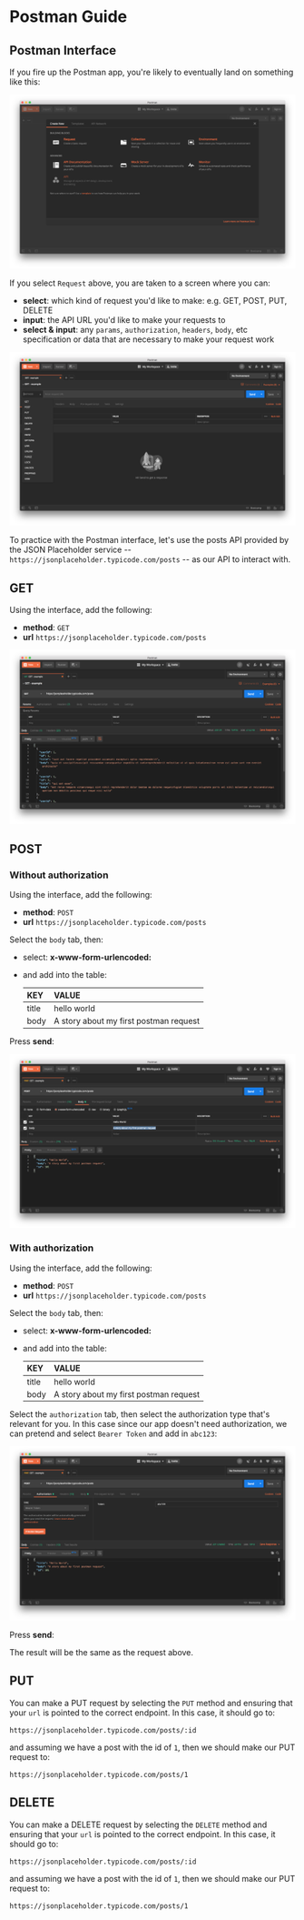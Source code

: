 # Postman Guide

## Postman Interface 

If you fire up the Postman app, you're likely to eventually land on something like this:

![Postman Interface: Default options](/assets/postman-01.png)


If you select `Request` above, you are taken to a screen where you can:
* **select**: which kind of request you'd like to make: e.g. GET, POST, PUT, DELETE
* **input**: the API URL you'd like to make your requests to
* **select & input**: any `params`, `authorization`, `headers`, `body`, etc specification or data that are necessary to make your request work
  
![Postman Interface: selecting a request ](/assets/postman-02.png)


To practice with the Postman interface, let's use the posts API provided by the JSON Placeholder service -- `https://jsonplaceholder.typicode.com/posts` -- as our API to interact with.  

## GET

Using the interface, add the following:

* **method**: `GET`
* **url** `https://jsonplaceholder.typicode.com/posts`

![Postman Interface: GET request and result screenshot](/assets/postman-03.png)


## POST

### Without authorization

Using the interface, add the following:

* **method**: `POST`
* **url** `https://jsonplaceholder.typicode.com/posts`

Select the `body` tab, then:
* select: **x-www-form-urlencoded:**
* and add into the table:
  
  | KEY | VALUE |
  | :--- | --- |
  | title | hello world |
  | body  | A story about my first postman request |

Press **send**:

![Postman Interface: POST request and result screenshot](/assets/postman-04.png)


### With authorization

Using the interface, add the following:

* **method**: `POST`
* **url** `https://jsonplaceholder.typicode.com/posts`

Select the `body` tab, then:
* select: **x-www-form-urlencoded:**
* and add into the table:
  
  | KEY | VALUE |
  | :--- | --- |
  | title | hello world |
  | body  | A story about my first postman request |

Select the `authorization` tab, then select the authorization type that's relevant for you. In this case since our app doesn't need authorization, we can pretend and select `Bearer Token` and add in `abc123`:


![Postman Interface: POST request and result screenshot](/assets/postman-05.png)

Press **send**:

The result will be the same as the request above.



## PUT

You can make a PUT request by selecting the `PUT` method and ensuring that your `url` is pointed to the correct endpoint. In this case, it should go to:

```
https://jsonplaceholder.typicode.com/posts/:id
```

and assuming we have a post with the id of `1`, then we should make our PUT request to:

```
https://jsonplaceholder.typicode.com/posts/1
```

## DELETE

You can make a DELETE request by selecting the `DELETE` method and ensuring that your `url` is pointed to the correct endpoint. In this case, it should go to:

```
https://jsonplaceholder.typicode.com/posts/:id
```

and assuming we have a post with the id of `1`, then we should make our PUT request to:

```
https://jsonplaceholder.typicode.com/posts/1
```
